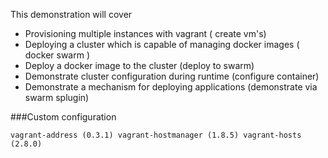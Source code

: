 This demonstration will cover

- Provisioning multiple instances with vagrant ( create vm's)
- Deploying a cluster which is capable of managing docker images ( docker swarm )
- Deploy a docker image to the cluster (deploy to swarm)
- Demonstrate cluster configuration during runtime (configure container)
- Demonstrate a mechanism for deploying applications (demonstrate via swarm splugin)


###Custom configuration

`vagrant-address (0.3.1) vagrant-hostmanager (1.8.5) vagrant-hosts (2.8.0)`
